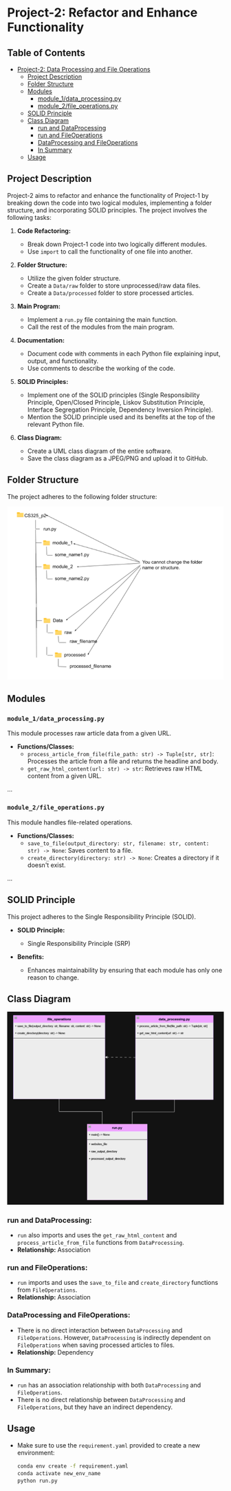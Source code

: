 # Project-2:  Refactor and Enhance Functionality

## Table of Contents

- [Project-2: Data Processing and File Operations](#project-2-data-processing-and-file-operations)
    - [Project Description](#project-description)
    - [Folder Structure](#folder-structure)
    - [Modules](#modules)
        - [module_1/data_processing.py](#module_1data_processingpy)
        - [module_2/file_operations.py](#module_2file_operationspy)
    - [SOLID Principle](#solid-principle)
    - [Class Diagram](#class-diagram)
        - [run and DataProcessing](#run-and-dataprocessing)
        - [run and FileOperations](#run-and-fileoperations)
        - [DataProcessing and FileOperations](#dataprocessing-and-fileoperations)
        - [In Summary](#in-summary) 
    - [Usage](#usage)

## Project Description

Project-2 aims to refactor and enhance the functionality of Project-1 by breaking down the code into two logical modules, implementing a folder structure, and incorporating SOLID principles. The project involves the following tasks:

1. **Code Refactoring:**
   - Break down Project-1 code into two logically different modules.
   - Use `import` to call the functionality of one file into another.

2. **Folder Structure:**
   - Utilize the given folder structure.
   - Create a `Data/raw` folder to store unprocessed/raw data files.
   - Create a `Data/processed` folder to store processed articles.

3. **Main Program:**
   - Implement a `run.py` file containing the main function.
   - Call the rest of the modules from the main program.

4. **Documentation:**
   - Document code with comments in each Python file explaining input, output, and functionality.
   - Use comments to describe the working of the code.

5. **SOLID Principles:**
   - Implement one of the SOLID principles (Single Responsibility Principle, Open/Closed Principle, Liskov Substitution Principle, Interface Segregation Principle, Dependency Inversion Principle).
   - Mention the SOLID principle used and its benefits at the top of the relevant Python file.

6. **Class Diagram:**
   - Create a UML class diagram of the entire software.
   - Save the class diagram as a JPEG/PNG and upload it to GitHub.

## Folder Structure

The project adheres to the following folder structure:

![Folder Structure](images/Screenshot%202024-03-01%20142824.png)

## Modules

### `module_1/data_processing.py`

This module processes raw article data from a given URL.

- **Functions/Classes:**
  - `process_article_from_file(file_path: str) -> Tuple[str, str]`: Processes the article from a file and returns the headline and body.
  - `get_raw_html_content(url: str) -> str`: Retrieves raw HTML content from a given URL.

...

### `module_2/file_operations.py`

This module handles file-related operations.

- **Functions/Classes:**
  - `save_to_file(output_directory: str, filename: str, content: str) -> None`: Saves content to a file.
  - `create_directory(directory: str) -> None`: Creates a directory if it doesn't exist.

...

## SOLID Principle

This project adheres to the Single Responsibility Principle (SOLID).

- **SOLID Principle:**
  - Single Responsibility Principle (SRP)

- **Benefits:**
  - Enhances maintainability by ensuring that each module has only one reason to change.

## Class Diagram
![Class Diagram](images/Screenshot%202024-03-11%20201324.png)

### run and DataProcessing:

- `run` also imports and uses the `get_raw_html_content` and `process_article_from_file` functions from `DataProcessing`.
- **Relationship:** Association

### run and FileOperations:

- `run` imports and uses the `save_to_file` and `create_directory` functions from `FileOperations`.
- **Relationship:** Association

 ### DataProcessing and FileOperations:

- There is no direct interaction between `DataProcessing` and `FileOperations`. However, `DataProcessing` is indirectly dependent on `FileOperations` when saving processed articles to files.
- **Relationship:** Dependency

### In Summary:

- `run` has an association relationship with both `DataProcessing` and `FileOperations`.
- There is no direct relationship between `DataProcessing` and `FileOperations`, but they have an indirect dependency.


## Usage

- Make sure to use the `requirement.yaml` provided to create a new environment:
  ```bash
  conda env create -f requirement.yaml
  conda activate new_env_name
  python run.py
